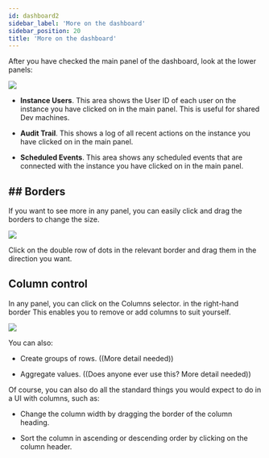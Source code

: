 ```yaml
---
id: dashboard2
sidebar_label: 'More on the dashboard'
sidebar_position: 20
title: 'More on the dashboard'
---
```


After you have checked the main panel of the dashboard, look at the lower panels:

![](/img/GEM4.png)

* **Instance Users**. This area shows the User ID of each user on the instance you have clicked on in the main panel. This is useful for shared Dev machines.

* **Audit Trail**. This shows a log of all recent actions on the instance you have clicked on in the main panel.

* **Scheduled Events**. This area shows any scheduled events that are connected with the instance you have clicked on in the main panel.

## ## Borders
If you want to see more in any panel, you can easily click and drag the borders to change the size.

![](/img/GEM5.png)

Click on the double row of dots in the relevant border and drag them in the direction you want.

## Column control
In any panel, you can click on the Columns selector. in the right-hand border This enables you to remove or add columns to suit yourself.

![](/img/GEM6.png)


You can also:

* Create groups of rows. ((More detail needed))

* Aggregate values. ((Does anyone ever use this? More detail needed))

Of course, you can also do all the standard things you would expect to do in a UI with columns, such as:

* Change the column width by dragging the border of the column heading.

* Sort the column in ascending or descending order by clicking on the column header.

 